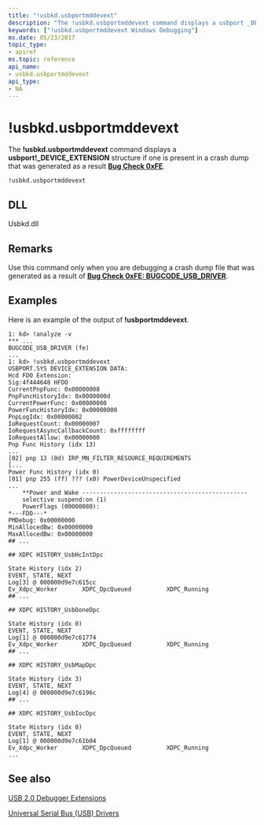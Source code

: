 ```yaml
---
title: "!usbkd.usbportmddevext"
description: "The !usbkd.usbportmddevext command displays a usbport _DEVICE_EXTENSION structure if one is present in a crash dump that was generated as a result Bug Check 0xFE."
keywords: ["!usbkd.usbportmddevext Windows Debugging"]
ms.date: 05/23/2017
topic_type:
- apiref
ms.topic: reference
api_name:
- usbkd.usbportmddevext
api_type:
- NA
---
```


# !usbkd.usbportmddevext

The **!usbkd.usbportmddevext** command displays a **usbport!\_DEVICE\_EXTENSION** structure if one is present in a crash dump that was generated as a result [**Bug Check 0xFE**](../debugger/bug-check-0xfe--bugcode-usb-driver.md).

```dbgcmd
!usbkd.usbportmddevext
```

## DLL

Usbkd.dll

## Remarks

Use this command only when you are debugging a crash dump file that was generated as a result of [**Bug Check 0xFE: BUGCODE\_USB\_DRIVER**](../debugger/bug-check-0xfe--bugcode-usb-driver.md).

## Examples

Here is an example of the output of **!usbportmddevext**.

```dbgcmd
1: kd> !analyze -v
*** ...
BUGCODE_USB_DRIVER (fe) 
...
1: kd> !usbkd.usbportmddevext
USBPORT.SYS DEVICE_EXTENSION DATA: 
Hcd FDO Extension:
Sig:4f444648 HFDO
CurrentPnpFunc: 0x00000008
PnpFuncHistoryIdx: 0x0000000d
CurrentPowerFunc: 0x00000000
PowerFuncHistoryIdx: 0x00000000
PnpLogIdx: 0x00000002
IoRequestCount: 0x00000007
IoRequestAsyncCallbackCount: 0xffffffff
IoRequestAllow: 0x00000000
Pnp Func History (idx 13)
...
[02] pnp 13 (0d) IRP_MN_FILTER_RESOURCE_REQUIREMENTS
[...
Power Func History (idx 0)
[01] pnp 255 (ff) ??? (x0) PowerDeviceUnspecified
...
    **Power and Wake -----------------------------------------------
    selective suspend:on (1)
    PowerFlags (00000080):
*---FDO---*
PMDebug: 0x00000000
MinAllocedBw: 0x00000000
MaxAllocedBw: 0x00000000
## ...

## XDPC HISTORY_UsbHcIntDpc

State History (idx 2)
EVENT, STATE, NEXT 
Log[3] @ 000000d9e7c615cc  
Ev_Xdpc_Worker       XDPC_DpcQueued          XDPC_Running            
## ...        

## XDPC HISTORY_UsbDoneDpc

State History (idx 0)
EVENT, STATE, NEXT 
Log[1] @ 000000d9e7c61774  
Ev_Xdpc_Worker       XDPC_DpcQueued          XDPC_Running            
## ...          

## XDPC HISTORY_UsbMapDpc

State History (idx 3)
EVENT, STATE, NEXT 
Log[4] @ 000000d9e7c6196c  
## ...         

## XDPC HISTORY_UsbIocDpc

State History (idx 0)
EVENT, STATE, NEXT 
Log[1] @ 000000d9e7c61b04  
Ev_Xdpc_Worker       XDPC_DpcQueued          XDPC_Running            
...           
```

## See also

[USB 2.0 Debugger Extensions](usb-2-0-extensions.md)

[Universal Serial Bus (USB) Drivers](../usbcon/index.md)
